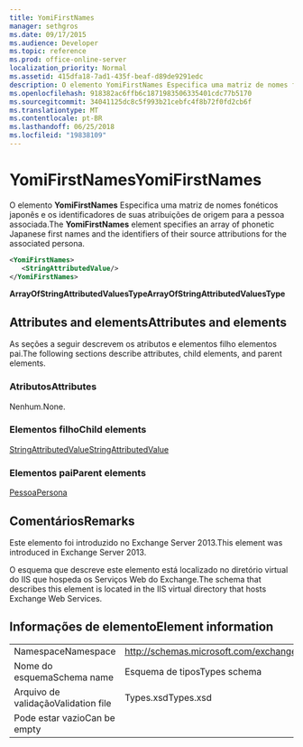 ```yaml
---
title: YomiFirstNames
manager: sethgros
ms.date: 09/17/2015
ms.audience: Developer
ms.topic: reference
ms.prod: office-online-server
localization_priority: Normal
ms.assetid: 415dfa18-7ad1-435f-beaf-d89de9291edc
description: O elemento YomiFirstNames Especifica uma matriz de nomes fonéticos japonês e os identificadores de suas atribuições de origem para a pessoa associada.
ms.openlocfilehash: 918382ac6ffb6c1871983506335401cdc77b5170
ms.sourcegitcommit: 34041125dc8c5f993b21cebfc4f8b72f0fd2cb6f
ms.translationtype: MT
ms.contentlocale: pt-BR
ms.lasthandoff: 06/25/2018
ms.locfileid: "19838109"
---
```

# <a name="yomifirstnames"></a><span data-ttu-id="9abb1-103">YomiFirstNames</span><span class="sxs-lookup"><span data-stu-id="9abb1-103">YomiFirstNames</span></span>

<span data-ttu-id="9abb1-104">O elemento **YomiFirstNames** Especifica uma matriz de nomes fonéticos japonês e os identificadores de suas atribuições de origem para a pessoa associada.</span><span class="sxs-lookup"><span data-stu-id="9abb1-104">The **YomiFirstNames** element specifies an array of phonetic Japanese first names and the identifiers of their source attributions for the associated persona.</span></span> 
  
```XML
<YomiFirstNames>
   <StringAttributedValue/>
</YomiFirstNames>
```

 <span data-ttu-id="9abb1-105">**ArrayOfStringAttributedValuesType**</span><span class="sxs-lookup"><span data-stu-id="9abb1-105">**ArrayOfStringAttributedValuesType**</span></span>
## <a name="attributes-and-elements"></a><span data-ttu-id="9abb1-106">Attributes and elements</span><span class="sxs-lookup"><span data-stu-id="9abb1-106">Attributes and elements</span></span>

<span data-ttu-id="9abb1-107">As seções a seguir descrevem os atributos e elementos filho elementos pai.</span><span class="sxs-lookup"><span data-stu-id="9abb1-107">The following sections describe attributes, child elements, and parent elements.</span></span>
  
### <a name="attributes"></a><span data-ttu-id="9abb1-108">Atributos</span><span class="sxs-lookup"><span data-stu-id="9abb1-108">Attributes</span></span>

<span data-ttu-id="9abb1-109">Nenhum.</span><span class="sxs-lookup"><span data-stu-id="9abb1-109">None.</span></span>
  
### <a name="child-elements"></a><span data-ttu-id="9abb1-110">Elementos filho</span><span class="sxs-lookup"><span data-stu-id="9abb1-110">Child elements</span></span>

[<span data-ttu-id="9abb1-111">StringAttributedValue</span><span class="sxs-lookup"><span data-stu-id="9abb1-111">StringAttributedValue</span></span>](stringattributedvalue.md)
  
### <a name="parent-elements"></a><span data-ttu-id="9abb1-112">Elementos pai</span><span class="sxs-lookup"><span data-stu-id="9abb1-112">Parent elements</span></span>

[<span data-ttu-id="9abb1-113">Pessoa</span><span class="sxs-lookup"><span data-stu-id="9abb1-113">Persona</span></span>](persona.md)
  
## <a name="remarks"></a><span data-ttu-id="9abb1-114">Comentários</span><span class="sxs-lookup"><span data-stu-id="9abb1-114">Remarks</span></span>

<span data-ttu-id="9abb1-115">Este elemento foi introduzido no Exchange Server 2013.</span><span class="sxs-lookup"><span data-stu-id="9abb1-115">This element was introduced in Exchange Server 2013.</span></span>
  
<span data-ttu-id="9abb1-116">O esquema que descreve este elemento está localizado no diretório virtual do IIS que hospeda os Serviços Web do Exchange.</span><span class="sxs-lookup"><span data-stu-id="9abb1-116">The schema that describes this element is located in the IIS virtual directory that hosts Exchange Web Services.</span></span>
  
## <a name="element-information"></a><span data-ttu-id="9abb1-117">Informações de elemento</span><span class="sxs-lookup"><span data-stu-id="9abb1-117">Element information</span></span>

|||
|:-----|:-----|
|<span data-ttu-id="9abb1-118">Namespace</span><span class="sxs-lookup"><span data-stu-id="9abb1-118">Namespace</span></span>  <br/> |http://schemas.microsoft.com/exchange/services/2006/types  <br/> |
|<span data-ttu-id="9abb1-119">Nome do esquema</span><span class="sxs-lookup"><span data-stu-id="9abb1-119">Schema name</span></span>  <br/> |<span data-ttu-id="9abb1-120">Esquema de tipos</span><span class="sxs-lookup"><span data-stu-id="9abb1-120">Types schema</span></span>  <br/> |
|<span data-ttu-id="9abb1-121">Arquivo de validação</span><span class="sxs-lookup"><span data-stu-id="9abb1-121">Validation file</span></span>  <br/> |<span data-ttu-id="9abb1-122">Types.xsd</span><span class="sxs-lookup"><span data-stu-id="9abb1-122">Types.xsd</span></span>  <br/> |
|<span data-ttu-id="9abb1-123">Pode estar vazio</span><span class="sxs-lookup"><span data-stu-id="9abb1-123">Can be empty</span></span>  <br/> ||
   


